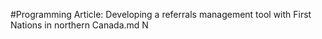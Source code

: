 #Programming
Article: Developing a referrals management tool with First Nations in northern Canada.md N

